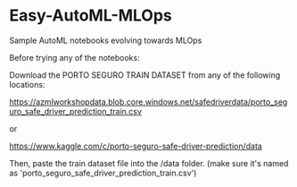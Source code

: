 # Easy-AutoML-MLOps
Sample AutoML notebooks evolving towards MLOps

Before trying any of the notebooks:

Download the PORTO SEGURO TRAIN DATASET from any of the following locations:

https://azmlworkshopdata.blob.core.windows.net/safedriverdata/porto_seguro_safe_driver_prediction_train.csv

or

https://www.kaggle.com/c/porto-seguro-safe-driver-prediction/data

Then, paste the train dataset file into the /data folder.
(make sure it's named as 'porto_seguro_safe_driver_prediction_train.csv')

